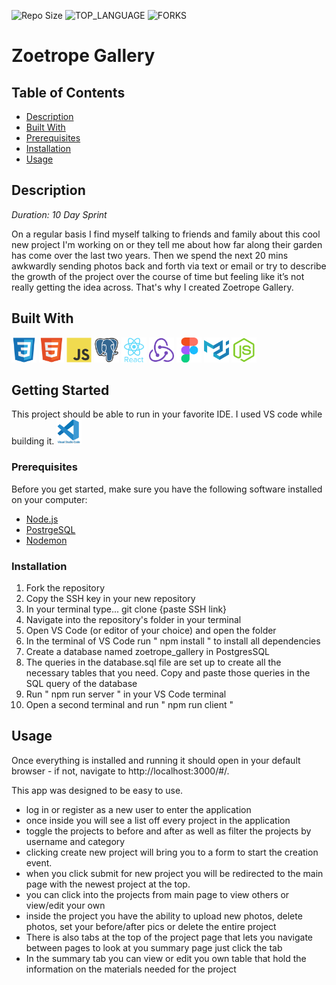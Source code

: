 ![Repo Size](https://img.shields.io/github/languages/code-size/JustinVanderschaaf/prime-solo-project.svg?style=for-the-badge) ![TOP_LANGUAGE](https://img.shields.io/github/languages/top/JustinVanderschaaf/prime-solo-project.svg?style=for-the-badge) ![FORKS](https://img.shields.io/github/forks/JustinVanderschaaf/prime-solo-project.svg?style=for-the-badge&social) 

# Zoetrope Gallery

## Table of Contents

- [Description](#description)
- [Built With](#built-with)
- [Prerequisites](#prerequisite)
- [Installation](#installation)
- [Usage](#usage)
    

## Description

_Duration: 10 Day Sprint_

On a regular basis I find myself talking to friends and family about this cool new project I'm working on or they tell me about how far along their garden has come over the last two years.
Then we spend the next 20 mins awkwardly sending photos back and forth via text or email or try to describe the growth of the project over the course of time but feeling like it’s not really getting the idea across.
That's why I created Zoetrope Gallery.

## Built With

<a href="https://www.w3schools.com/w3css/defaulT.asp"><img src="https://raw.githubusercontent.com/devicons/devicon/master/icons/css3/css3-original.svg" height="40px" width="40px" /></a>
<a href="https://www.w3schools.com/html/"><img src="https://raw.githubusercontent.com/devicons/devicon/master/icons/html5/html5-original.svg" height="40px" width="40px" /></a>
<a href="https://www.w3schools.com/js/default.asp"><img src="https://raw.githubusercontent.com/devicons/devicon/master/icons/javascript/javascript-original.svg" height="40px" width="40px" /></a>
<a href="https://www.postgresql.org/"><img src="https://raw.githubusercontent.com/devicons/devicon/master/icons/postgresql/postgresql-original.svg" height="40px" width="40px" /></a>
<a href="https://reactjs.org/"><img src="https://raw.githubusercontent.com/devicons/devicon/master/icons/react/react-original-wordmark.svg" height="40px" width="40px" /></a>
<a href="https://redux.js.org/"><img src="https://raw.githubusercontent.com/devicons/devicon/master/icons/redux/redux-original.svg" height="40px" width="40px" /></a>
<a href="https://www.figma.com/?fuid="><img src="https://github.com/devicons/devicon/blob/master/icons/figma/figma-original.svg" height="40px" width="40px" /></a>
<a href="https://material-ui.com/"><img src="https://raw.githubusercontent.com/devicons/devicon/master/icons/materialui/materialui-original.svg" height="40px" width="40px" /></a>
<a href="https://nodejs.org/en/"><img src="https://github.com/devicons/devicon/blob/master/icons/nodejs/nodejs-plain.svg" height="40px" width="40px" /></a>
## Getting Started

This project should be able to run in your favorite IDE. I used VS code while building it. 
<a href="https://code.visualstudio.com/"><img src="https://github.com/devicons/devicon/blob/master/icons/vscode/vscode-original-wordmark.svg" height="40px" width="40px" /></a>

### Prerequisites
Before you get started, make sure you have the following software installed on your computer:

- [Node.js](https://nodejs.org/en/)
- [PostrgeSQL](https://www.postgresql.org/)
- [Nodemon](https://nodemon.io/)

### Installation

1. Fork the repository
2. Copy the SSH key in your new repository
3. In your terminal type...  git clone {paste SSH link}
4. Navigate into the repository's folder in your terminal
5. Open VS Code (or editor of your choice) and open the folder
6. In the terminal of VS Code run " npm install " to install all dependencies
7. Create a database named zoetrope_gallery in PostgresSQL
8. The queries in the database.sql file are set up to create all the necessary tables that you need. Copy and paste those queries in the SQL query of the database
9. Run " npm run server " in your VS Code terminal
10. Open a second terminal and run " npm run client "

## Usage

Once everything is installed and running it should open in your default browser - if not, navigate to http://localhost:3000/#/.

This app was designed to be easy to use.
- log in or register as a new user to enter the application
- once inside you will see a list off every project in the application
- toggle the projects to before and after as well as filter the projects by username and category
- clicking create new project will bring you to a form to start the creation event.
- when you click submit for new project you will be redirected to the main page with the newest project at the top.
- you can click into the projects from main page to view others or view/edit your own
- inside the project you have the ability to upload new photos, delete photos, set your before/after pics or delete the entire project
- There is also tabs at the top of the project page that lets you navigate between pages to look at you summary page just click the tab
- In the summary tab you can view or edit you own table that hold the information on the materials needed for the project
